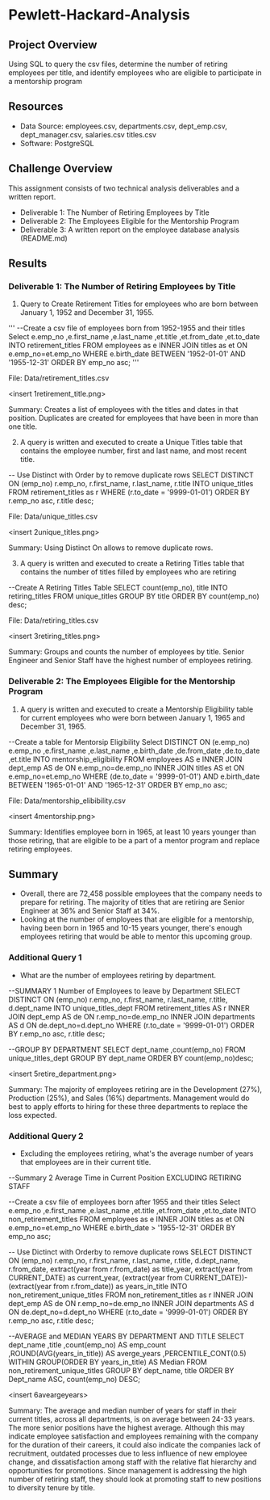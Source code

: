 # Pewlett-Hackard-Analysis
## Project Overview
Using SQL to query the csv files, determine the number of retiring employees per title, and identify employees who are eligible to participate in a mentorship program

## Resources
- Data Source: employees.csv, departments.csv, dept_emp.csv, dept_manager.csv, salaries.csv
titles.csv
- Software: PostgreSQL

## Challenge Overview
This assignment consists of two technical analysis deliverables and a written report. 
- Deliverable 1: The Number of Retiring Employees by Title
- Deliverable 2: The Employees Eligible for the Mentorship Program
- Deliverable 3: A written report on the employee database analysis (README.md)

## Results

### Deliverable 1: The Number of Retiring Employees by Title

1. Query to Create Retirement Titles for employees who are born between January 1, 1952 and December 31, 1955.

'''
--Create a csv file of employees born from 1952-1955 and their titles
Select e.emp_no
,e.first_name
,e.last_name
,et.title
,et.from_date
,et.to_date
INTO retirement_titles
FROM employees as e
INNER JOIN titles as et ON e.emp_no=et.emp_no
WHERE e.birth_date BETWEEN '1952-01-01' AND '1955-12-31'
ORDER BY emp_no asc;
'''

File: Data/retirement_titles.csv

<insert 1retirement_title.png>

Summary: Creates a list of employees with the titles and dates in that position. Duplicates are created for employees that have been
in more than one title.

2. A query is written and executed to create a Unique Titles table that contains the employee number, first and last name, and most recent title.

-- Use Distinct with Order by to remove duplicate rows
SELECT DISTINCT ON (emp_no) r.emp_no,
r.first_name,
r.last_name,
r.title
INTO unique_titles
FROM retirement_titles as r
WHERE (r.to_date = '9999-01-01')
ORDER BY r.emp_no asc,
r.title desc;

File: Data/unique_titles.csv

<insert 2unique_titles.png>

Summary: Using Distinct On allows to remove duplicate rows.

3. A query is written and executed to create a Retiring Titles table that contains the number of titles filled by employees who are retiring

--Create A Retiring Titles Table
SELECT count(emp_no),
title
INTO retiring_titles
FROM unique_titles
GROUP BY title
ORDER BY count(emp_no) desc;

File: Data/retiring_titles.csv

<insert 3retiring_titles.png>

Summary: Groups and counts the number of employees by title. Senior Engineer and Senior Staff have the highest number of employees retiring.

### Deliverable 2: The Employees Eligible for the Mentorship Program

1. A query is written and executed to create a Mentorship Eligibility table for current employees who were born between January 1, 1965 and December 31, 1965.

--Create a table for Mentorsip Eligibility
Select DISTINCT ON (e.emp_no) e.emp_no
,e.first_name
,e.last_name
,e.birth_date
,de.from_date
,de.to_date
,et.title
INTO mentorship_eligibility
FROM employees AS e
INNER JOIN dept_emp AS de ON e.emp_no=de.emp_no
INNER JOIN titles AS et ON e.emp_no=et.emp_no
WHERE (de.to_date = '9999-01-01')
AND e.birth_date BETWEEN '1965-01-01' AND '1965-12-31'
ORDER BY emp_no asc;

File: Data/mentorship_elibibility.csv

<insert 4mentorship.png>

Summary: Identifies employee born in 1965, at least 10 years younger than those retiring, that are eligible to be a part of a mentor program and replace retiring employees.


## Summary
- Overall, there are 72,458 possible employees that the company needs to prepare for retiring. The majority of titles that are retiring are Senior Engineer at 36% and Senior Staff at 34%.
- Looking at the number of employees that are eligible for a mentorship, having been born in 1965 and 10-15 years younger, there's enough employees retiring that would be able to mentor this upcoming group.

### Additional Query 1

- What are the number of employees retiring by department.

--SUMMARY 1 Number of Employees to leave by Department
SELECT DISTINCT ON (emp_no) r.emp_no,
r.first_name,
r.last_name,
r.title,
d.dept_name
INTO unique_titles_dept
FROM retirement_titles AS r
INNER JOIN dept_emp AS de ON r.emp_no=de.emp_no
INNER JOIN departments AS d ON de.dept_no=d.dept_no
WHERE (r.to_date = '9999-01-01')
ORDER BY r.emp_no asc,
r.title desc;

--GROUP BY DEPARTMENT
SELECT dept_name
,count(emp_no)
FROM unique_titles_dept
GROUP BY dept_name
ORDER BY count(emp_no)desc;

<insert 5retire_department.png>

Summary: The majority of employees retiring are in the Development (27%), Production (25%), and Sales (16%) departments. Management would do best to apply efforts to hiring for these three departments to replace the loss expected.

### Additional Query 2

- Excluding the employees retiring, what's the average number of years that employees are in their current title.

--Summary 2 Average Time in Current Position EXCLUDING RETIRING STAFF

--Create a csv file of employees born after 1955 and their titles
Select e.emp_no
,e.first_name
,e.last_name
,et.title
,et.from_date
,et.to_date
INTO non_retirement_titles
FROM employees as e
INNER JOIN titles as et ON e.emp_no=et.emp_no
WHERE e.birth_date > '1955-12-31'
ORDER BY emp_no asc;

-- Use Dictinct with Orderby to remove duplicate rows
SELECT DISTINCT ON (emp_no) r.emp_no,
r.first_name,
r.last_name,
r.title,
d.dept_name,
r.from_date,
extract(year from r.from_date) as title_year,
extract(year from CURRENT_DATE) as current_year,
(extract(year from CURRENT_DATE))-(extract(year from r.from_date)) as years_in_title
INTO non_retirement_unique_titles
FROM non_retirement_titles as r
INNER JOIN dept_emp AS de ON r.emp_no=de.emp_no
INNER JOIN departments AS d ON de.dept_no=d.dept_no
WHERE (r.to_date = '9999-01-01')
ORDER BY r.emp_no asc,
r.title desc;

--AVERAGE and MEDIAN YEARS BY DEPARTMENT AND TITLE
SELECT dept_name
,title
,count(emp_no) AS emp_count
,ROUND(AVG(years_in_title)) AS averge_years
,PERCENTILE_CONT(0.5) WITHIN GROUP(ORDER BY years_in_title) AS Median
FROM non_retirement_unique_titles
GROUP BY dept_name, title
ORDER BY Dept_name ASC,
count(emp_no) DESC;

<insert 6aveargeyears>

Summary: The average and median number of years for staff in their current titles, across all departments, is on average between 24-33 years. The more senior positions have the highest average. Although this may indicate employee satisfaction and employees remaining with the company for the duration of their careers, it could also indicate the companies lack of recruitment, outdated processes due to less influence of new employee change, and dissatisfaction among staff with the relative flat hierarchy and opportunities for promotions. Since management is addressing the high number of retiring staff, they should look at promoting staff to new positions to diversity tenure by title.